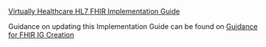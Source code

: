 [Virtually Healthcare HL7 FHIR Implementation Guide](https://virtually-healthcare.github.io/R4/)

Guidance on updating this Implementation Guide can be found on [Guidance for FHIR IG Creation](https://build.fhir.org/ig/FHIR/ig-guidance/index.html)
